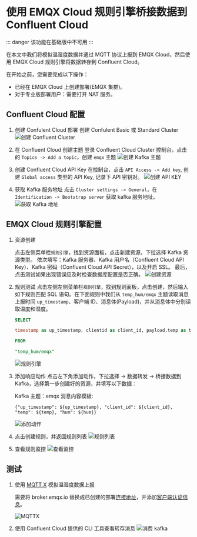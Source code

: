 # 使用 EMQX Cloud 规则引擎桥接数据到 Confluent Cloud

::: danger
该功能在基础版中不可用
:::

在本文中我们将模拟温湿度数据并通过 MQTT 协议上报到 EMQX Cloud，然后使用 EMQX Cloud 规则引擎将数据转存到 Confluent Cloud。

在开始之前，您需要完成以下操作：
* 已经在 EMQX Cloud 上创建部署(EMQX 集群)。
* 对于专业版部署用户：需要打开 NAT 服务。

## Confluent Cloud 配置
1. 创建 Confulent Cloud 部署
   创建 Confulent Basic 或 Standard Cluster
   ![创建 Confluent Cluster](./_assets/confluent_create_topic.png)

2. 在 Confluent Cloud 创建主题
   登录 Confluent Cloud Cluster 控制台，点击的 `Topics -> Add a topic`，创建 `emqx` 主题
   ![创建 Kafka 主题](./_assets/confluent_create_topic.png)

3. 创建 Confluent Cloud API Key
   在控制台，点击 `API Access -> Add key`, 创建 `Global access` 类型的 API Key, 记录下 API 密钥对。
   ![创建 API KEY](./_assets/confluent_create_api_key.png)

4. 获取 Kafka 服务地址
   点击 `Cluster settings -> General`，在 `Identification -> Bootstrap server` 获取 kafka 服务地址。
   ![获取 Kafka 地址](./_assets/confulent_get_server_host.png)

## EMQX Cloud 规则引擎配置

1. 资源创建

   点击左侧菜单栏`规则引擎`，找到资源面板，点击新建资源，下拉选择 Kafka 资源类型。
   依次填写：Kafka 服务器、Kafka 用户名（Confluent Cloud API Key）、Kafka 密码（Confluent Cloud API Secret），以及开启 SSL。
   最后，点击测试如果出现错误应及时检查数据库配置是否正确。
   ![创建资源](./_assets/confluent_kafka_create_resource.png)

2. 规则测试
   点击左侧左侧菜单栏`规则引擎`，找到规则面板，点击创建，然后输入如下规则匹配 SQL 语句。在下面规则中我们从 `temp_hum/emqx` 主题读取消息上报时间 `up_timestamp`、客户端 ID、消息体(Payload)，并从消息体中分别读取温度和湿度。

   ```sql
   SELECT

   timestamp as up_timestamp, clientid as client_id, payload.temp as temp, payload.hum as hum

   FROM

   "temp_hum/emqx"
   ```
   ![规则引擎](./_assets/sql_test.png)

3. 添加响应动作
   点击左下角添加动作，下拉选择 → 数据转发 → 桥接数据到 Kafka，选择第一步创建好的资源，并填写以下数据：

   Kafka 主题：emqx
   消息内容模板:
   ```
   {"up_timestamp": ${up_timestamp}, "client_id": ${client_id}, "temp": ${temp}, "hum": ${hum}}
   ```
   ![添加动作](./_assets/kafka_action.png)

4. 点击创建规则，并返回规则列表
   ![规则列表](./_assets/view_rule_engine_kafka.png)

5. 查看规则监控
   ![查看监控](./_assets/view_monitor_kafka.png)

## 测试

1. 使用 [MQTT X](https://mqttx.app/) 模拟温湿度数据上报

   需要将 broker.emqx.io 替换成已创建的部署[连接地址](../deployments/view_deployment.md)，并添加[客户端认证信息](../deployments/auth.md)。

   ![MQTTX](./_assets/mqttx_publish.png)

2. 使用 Confluent Cloud 提供的 CLI 工具查看转存消息
   ![消费 kafka](./_assets/confluent_kafka_query_result.png)
